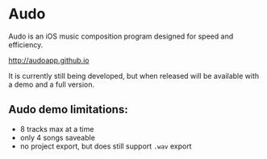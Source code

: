 # Audo

Audo is an iOS music composition program designed for speed and efficiency.

http://audoapp.github.io

It is currently still being developed, but when released will be available with a demo and a full version.

## Audo demo limitations:
- 8 tracks max at a time
- only 4 songs saveable
- no project export, but does still support `.wav` export
